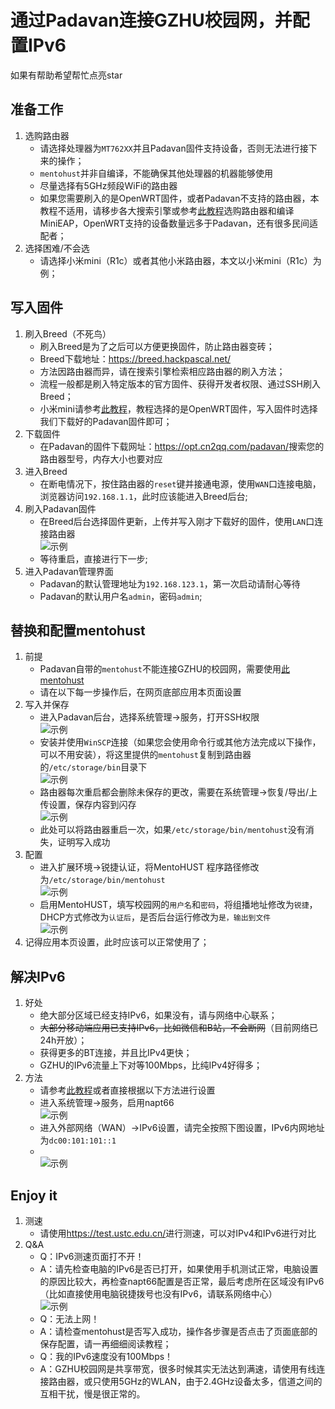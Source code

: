 # 通过Padavan连接GZHU校园网，并配置IPv6

如果有帮助希望帮忙点亮star

## 准备工作

1. 选购路由器
   - 请选择处理器为`MT762XX`并且Padavan固件支持设备，否则无法进行接下来的操作；
   - `mentohust`并非自编译，不能确保其他处理器的机器能够使用
   - 尽量选择有5GHz频段WiFi的路由器
   - 如果您需要刷入的是OpenWRT固件，或者Padavan不支持的路由器，本教程不适用，请移步各大搜索引擎或参考[此教程](https://hanriri.com/tech/SchoolRouter.html)选购路由器和编译MiniEAP，OpenWRT支持的设备数量远多于Padavan，还有很多民间适配者；
2. 选择困难/不会选
   - 请选择小米mini（R1c）或者其他小米路由器，本文以小米mini（R1c）为例；

## 写入固件

1. 刷入Breed（不死鸟）
   - 刷入Breed是为了之后可以方便更换固件，防止路由器变砖；
   - Breed下载地址：<https://breed.hackpascal.net/>
   - 方法因路由器而异，请在搜索引擎检索相应路由器的刷入方法；
   - 流程一般都是刷入特定版本的官方固件、获得开发者权限、通过SSH刷入Breed；
   - 小米mini请参考[此教程](https://www.cnblogs.com/HGNET/p/14697980.html)，教程选择的是OpenWRT固件，写入固件时选择我们下载好的Padavan固件即可；
2. 下载固件
   - 在Padavan的固件下载网址：<https://opt.cn2qq.com/padavan/>搜索您的路由器型号，内存大小也要对应
3. 进入Breed
   - 在断电情况下，按住路由器的`reset`键并接通电源，使用`WAN`口连接电脑，浏览器访问`192.168.1.1`，此时应该能进入Breed后台;
4. 刷入Padavan固件
   - 在Breed后台选择固件更新，上传并写入刚才下载好的固件，使用`LAN`口连接路由器<br>![示例](pic/3.png)
   - 等待重启，直接进行下一步;
5. 进入Padavan管理界面
   - Padavan的默认管理地址为`192.168.123.1`，第一次启动请耐心等待
   - Padavan的默认用户名`admin`，密码`admin`;

## 替换和配置mentohust

1. 前提
   - Padavan自带的`mentohust`不能连接GZHU的校园网，需要使用[此mentohust](/mentohust)
   - 请在以下每一步操作后，在网页底部应用本页面设置
2. 写入并保存
   - 进入Padavan后台，选择系统管理->服务，打开SSH权限<br>![示例](pic/1.png)
   - 安装并使用`WinSCP`连接（如果您会使用命令行或其他方法完成以下操作，可以不用安装），将这里提供的`mentohust`复制到路由器的`/etc/storage/bin`目录下<br>![示例](pic/10.png)
   - 路由器每次重启都会删除未保存的更改，需要在系统管理->恢复/导出/上传设置，保存内容到闪存<br>![示例](pic/4.png)
   - 此处可以将路由器重启一次，如果`/etc/storage/bin/mentohust`没有消失，证明写入成功
3. 配置
   - 进入扩展环境->锐捷认证，将MentoHUST 程序路径修改为`/etc/storage/bin/mentohust`<br>![示例](pic/5.png)
   - 启用MentoHUST，填写校园网的`用户名`和`密码`，将组播地址修改为`锐捷`，DHCP方式修改为`认证后`，是否后台运行修改为`是，输出到文件`<br>![示例](pic/6.png)
4. 记得应用本页设置，此时应该可以正常使用了；

## 解决IPv6

1. 好处
   - 绝大部分区域已经支持IPv6，如果没有，请与网络中心联系；
   - ~~大部分移动端应用已支持IPv6，比如微信和B站，不会断网~~（目前网络已24h开放）；
   - 获得更多的BT连接，并且比IPv4更快；
   - GZHU的IPv6流量上下对等100Mbps，比纯IPv4好得多；
2. 方法
   - 请参考[此教程](https://blog.csdn.net/weixin_45983575/article/details/116424756)或者直接根据以下方法进行设置
   - 进入系统管理->服务，启用napt66<br>![示例](pic/7.png)
   - 进入外部网络（WAN）->IPv6设置，请完全按照下图设置，IPv6内网地址为`dc00:101:101::1`
   - <br>![示例](pic/8.png)

## Enjoy it

1. 测速
   - 请使用<https://test.ustc.edu.cn/>进行测速，可以对IPv4和IPv6进行对比
2. Q&A
   - Q：IPv6测速页面打不开！
   - A：请先检查电脑的IPv6是否已打开，如果使用手机测试正常，电脑设置的原因比较大，再检查napt66配置是否正常，最后考虑所在区域没有IPv6（比如直接使用电脑锐捷拨号也没有IPv6，请联系网络中心）<br>![示例](pic/9.png)
   - Q：无法上网！
   - A：请检查mentohust是否写入成功，操作各步骤是否点击了页面底部的保存配置，请一再细细阅读教程；
   - Q：我的IPv6速度没有100Mbps！
   - A：GZHU校园网是共享带宽，很多时候其实无法达到满速，请使用有线连接路由器，或只使用5GHz的WLAN，由于2.4GHz设备太多，信道之间的互相干扰，慢是很正常的。
